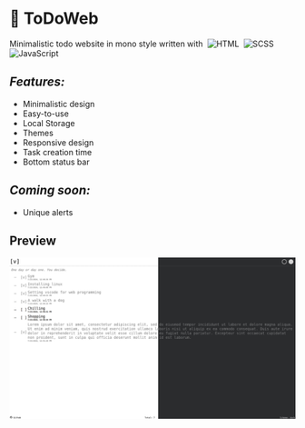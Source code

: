 # &#128221; ToDoWeb
Minimalistic todo website in mono style written with&nbsp;
<img loading="lazy" height=16px src="https://cdn.simpleicons.org/html5/e34f26" title="HTML"></img>&nbsp;
<img loading="lazy" height=16px src="https://cdn.simpleicons.org/sass/cc6699" title="SCSS"></img>&nbsp;
<img loading="lazy" height=16px src="https://cdn.simpleicons.org/javascript/f7df1e" title="JavaScript"></img>&nbsp;
## ***Features:***
  + Minimalistic design
  + Easy-to-use
  + Local Storage
  + Themes
  + Responsive design
  + Task creation time
  + Bottom status bar
## ***Coming soon:***
  + Unique alerts
## Preview
![Preview](https://raw.githubusercontent.com/hkooost/ToDoWeb/9e5bdb44411e2326c14fb0c4e6bd314b6970e600/assets/preview.jpg)
